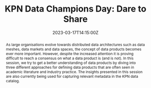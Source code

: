 ---
title: "KPN Data Champions Day: Dare to Share"
share: false
event: "KPN Data Champions Day"

location: "KPN Headquarters Rotterdam"

summary: "As an invited speaker at KPN's Data Champions day I presented a deep-dive into the concept of data products. Within spitting distance of the Erasmus bridge, we had interactive discussion on the different perspectives and definitions of data products. Throughout the presentation, we came to a better understanding of how to build, maintain and evaluate data products in decentralised data architectures such as data meshes and data markets."
abstract: "As large organisations evolve towards distributed data architectures such as data meshes, data markets and data spaces, the concept of data products becomes ever more important. However, despite the increased attention it is proving difficult to reach a consensus on what a data product is (and is not). In this session, we try to get a better understanding of data products by diving into three different approaches for defining data products that are often seen in academic literature and industry practice.

The insights presented in this session are also currently being used for capturing relevant metadata in the KPN data catalog."

# Talk start and end times.
#   End time can optionally be hidden by prefixing the line with `#`.
date: '2023-03-17T14:15:00Z'
date_end: '2023-03-17T15:00:00Z'
publishDate: '2023-03-18T00:00:00Z'
all_day: false

# Schedule page publish date (NOT talk date).
# publishDate: '2017-01-01T00:00:00Z'

authors:
- admin
tags: [Data Product, Data Mesh, KPN]

# Is this a featured talk? (true/false)
featured: false

image:
  # caption: 'Image credit: [**Unsplash**](https://unsplash.com/photos/bzdhc5b3Bxs)'
  focal_point: Right

# links:
# - icon: presentation_screen
  # icon_pack: fas
#   name: pdf
#   url: "/talk/guest-lecture-how-to-build-a-blockchain-and-why-you-should-not/Blockchain Guest Lecture.pptx"
#   # url: "/publication/data-market-design/Data%20Market%20Design.pdf"
# url_code: ""
# url_pdf: "/talk/data-market-design/SummerSoc Data Markets.pdf"
# url_slides: "/talk/data-market-design/SummerSoc Data Markets.pdf"
# url_video: ""

# Markdown Slides (optional).
#   Associate this talk with Markdown slides.
#   Simply enter your slide deck's filename without extension.
#   E.g. `slides = "example-slides"` references `content/slides/example-slides.md`.
#   Otherwise, set `slides = ""`.
# slides: example

# Projects (optional).
#   Associate this post with one or more of your projects.
#   Simply enter your project's folder or file name without extension.
#   E.g. `projects = ["internal-project"]` references `content/project/deep-learning/index.md`.
#   Otherwise, set `projects = []`.
projects:
# - example
---